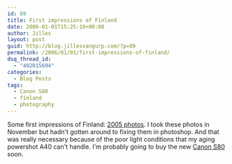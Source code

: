 ```yaml
---
id: 89
title: First impressions of Finland
date: 2006-01-01T15:25:19+00:00
author: Jilles
layout: post
guid: http://blog.jillesvangurp.com/?p=89
permalink: /2006/01/01/first-impressions-of-finland/
dsq_thread_id:
  - "402015694"
categories:
  - Blog Posts
tags:
  - Canon S80
  - finland
  - photography
---
```

Some first impressions of Finland: [2005 photos](https://www.jillesvangurp.com/Album/2005/2005%20VI%20Finland%20First%20Impression/index.html). I took these photos in November but hadn't gotten around to fixing them in photoshop. And that was really necessary because of the poor light conditions that my aging powershot A40 can't handle. I'm probably going to buy the new [Canon S80](http://www.dpreview.com/reviews/canons80/) soon.

